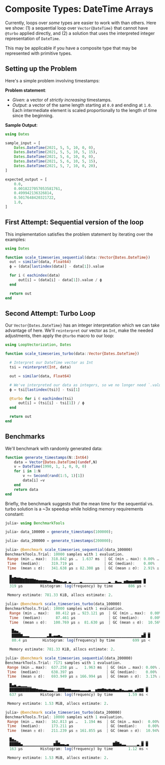 # Composite Types: DateTime Arrays

Currently, loops over *some* types are easier to work with than others.
Here we show: (1) a sequential loop over `Vector{DateTime}` that cannot have
`@turbo` applied directly, and (2) a solution that uses the interpreted
integer representation of `DateTime`.

This may be applicable if you have a composite type that may be represented
with primitive types.

## Setting up the Problem

Here's a simple problem involving timestamps:

**Problem statement**:

- *Given*: a vector of *strictly increasing* timestamps.
- *Output*: a vector of the same length starting at `0.0` and ending at `1.0`.
  Each intermediate element is scaled proportionally to the length of time since
  the beginning.

**Sample Output**:

```julia
using Dates

sample_input = [
    Dates.DateTime(2021, 5, 5, 10, 0, 0),
    Dates.DateTime(2021, 5, 5, 10, 5, 15),
    Dates.DateTime(2021, 5, 6, 10, 0, 0),
    Dates.DateTime(2021, 5, 6, 10, 5, 15),
    Dates.DateTime(2021, 5, 7, 10, 0, 20),
]

expected_output = [
    0.0,
    0.0018227057053581761,
    0.499942136326814,
    0.5017648420321722,
    1.0,
]
```

## First Attempt: Sequential version of the loop

This implementation satisfies the problem statement by iterating over the
examples:

```julia
using Dates

function scale_timeseries_sequential(data::Vector{Dates.DateTime})
  out = similar(data, Float64)
  ϕ = (data[lastindex(data)] - data[1]).value

  for i ∈ eachindex(data)
      out[i] = (data[i] - data[1]).value / ϕ
  end

  return out
end
```

## Second Attempt: Turbo Loop

Our `Vector{Dates.DateTime}` has an integer interpretation which we can take
advantage of here. We'll `reinterpret` our vector as `Int`, make the needed
adjustments, then apply the `@turbo` macro to our loop:

```julia
using LoopVectorization, Dates

function scale_timeseries_turbo(data::Vector{Dates.DateTime})

  # Interpret our DateTime vector as Int
  tsi = reinterpret(Int, data)

  out = similar(data, Float64)

  # We've interpreted our data as integers, so we no longer need `.value`
  ϕ = tsi[lastindex(tsi)] - tsi[1]

  @turbo for i ∈ eachindex(tsi)
      out[i] = (tsi[i] - tsi[1]) / ϕ
  end

  return out
end
```

## Benchmarks

We'll benchmark with randomly generated data:

```julia
function generate_timestamps(N::Int64)
    data = Vector{Dates.DateTime}(undef,N)
    v = DateTime(1990, 1, 1, 0, 0, 0)
    for i in 1:N
        v += Second(rand(1:5, 1)[1])
        data[i] =v
    end
    return data
end
```

Briefly, the benchmark suggests that the mean time for the sequential vs.
turbo solution is a ~3x speedup while holding memory requirements constant:

```julia
julia> using BenchmarkTools

julia> data_100000 = generate_timestamps(100000);

julia> data_200000 = generate_timestamps(200000);

julia> @benchmark scale_timeseries_sequential(data_100000)
BenchmarkTools.Trial: 10000 samples with 1 evaluation.
 Range (min … max):  318.842 μs …  1.637 ms  ┊ GC (min … max): 0.00% … 73.15%
 Time  (median):     319.719 μs              ┊ GC (median):    0.00%
 Time  (mean ± σ):   341.638 μs ± 82.308 μs  ┊ GC (mean ± σ):  2.91% ±  8.20%

  █▃▄▃▃▂▁▂▁▁▁                                                  ▁
  ████████████▇▆▆▆▆▅▅▃█▆▅▄▃▄▁▃▁▁▁▁▃▁▁▁▁▁▁▁▁▁▁▁▁▃▁▁▅▃▃▁▅▆▅▅▅▆▆▆ █
  319 μs        Histogram: log(frequency) by time       886 μs <

 Memory estimate: 781.33 KiB, allocs estimate: 2.

julia> @benchmark scale_timeseries_turbo(data_100000)
BenchmarkTools.Trial: 10000 samples with 1 evaluation.
  Range (min … max):   80.412 μs … 923.121 μs  ┊ GC (min … max):  0.00% … 87.67%
  Time  (median):      87.461 μs               ┊ GC (median):     0.00%
  Time  (mean ± σ):   100.769 μs ±  81.630 μs  ┊ GC (mean ± σ):  10.56% ± 11.38%

   █▅▄▁                                                        ▁ ▁
   ████▇▃▃▃▁▁▁▁▁▁▁▁▃█▃▄▄▅▃▁▁▁▁▁▁▁▁▁▁▁▁▁▁▁▁▁▁▁▁▁▁▁▁▁▁▁▁▁▁▁▁▁▁▁▁▅█ █
   80.4 μs       Histogram: log(frequency) by time        699 μs <

  Memory estimate: 781.33 KiB, allocs estimate: 2.

julia> @benchmark scale_timeseries_sequential(data_200000)
BenchmarkTools.Trial: 7171 samples with 1 evaluation.
 Range (min … max):  637.258 μs …   1.963 ms  ┊ GC (min … max): 0.00% … 39.43%
 Time  (median):     638.397 μs               ┊ GC (median):    0.00%
 Time  (mean ± σ):   693.949 μs ± 166.994 μs  ┊ GC (mean ± σ):  3.13% ±  8.00%

  █▄▅▂▃▂▂▂▁▁                                                    ▁
  ██████████▇▇▆▅▅▄▄▃▃▃▁▁███▆▆▆▄▄▄▄▃▃▃▃▄▁▁▅▆▆▇▆▅▆▅▆▄▄▆▄▃▃▄▄▁▄▆▇▇ █
  637 μs        Histogram: log(frequency) by time       1.59 ms <

 Memory estimate: 1.53 MiB, allocs estimate: 2.

julia> @benchmark scale_timeseries_turbo(data_200000)
BenchmarkTools.Trial: 10000 samples with 1 evaluation.
 Range (min … max):  162.813 μs …   1.194 ms  ┊ GC (min … max):  0.00% … 54.16%
 Time  (median):     173.211 μs               ┊ GC (median):     0.00%
 Time  (mean ± σ):   211.239 μs ± 161.855 μs  ┊ GC (mean ± σ):  10.94% ± 12.47%

  █▅▃▁                 ▂                          ▁           ▁ ▁
  ████▇▄▁▁▁▁▁▁▁▁▁▁▁▁▁▁▆█▇▄▄▃▄▁▁▁▁▁▁▁▁▁▁▁▁▁▁▁▁▁▁▁▁▇██▅▃▃▁▁▁▁▁▃▁█ █
  163 μs        Histogram: log(frequency) by time       1.12 ms <

 Memory estimate: 1.53 MiB, allocs estimate: 2.
```
